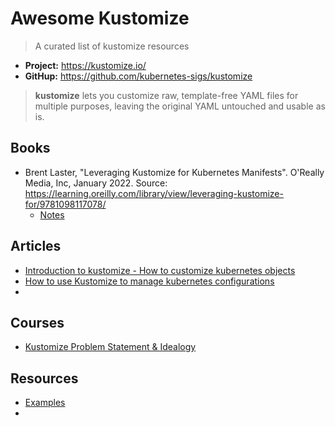 # Awesome Kustomize
>  A curated list of kustomize resources

- **Project:**  https://kustomize.io/
- **GitHup:** https://github.com/kubernetes-sigs/kustomize 

> **kustomize** lets you customize raw, template-free YAML files for multiple purposes, leaving the original YAML untouched and usable as is. 

## Books
- Brent Laster, "Leveraging Kustomize for Kubernetes Manifests". O'Really Media, Inc, January 2022. Source: https://learning.oreilly.com/library/view/leveraging-kustomize-for/9781098117078/ 
	- [Notes](./Leveraging_Kustomize.md)

## Articles

- [Introduction to kustomize - How to customize kubernetes objects](https://dev.to/katiatalhi/introduction-to-kustomize-how-to-customize-kubernetes-objects-3e08)
- [How to use Kustomize to manage kubernetes configurations](https://citizix.com/how-to-use-kustomize-to-manage-kubernetes-configurations/)
- 

## Courses
- [Kustomize Problem Statement & Idealogy](https://kodekloud.com)


## Resources
- [Examples](https://github.com/kubernetes-sigs/kustomize/tree/master/examples)
- 